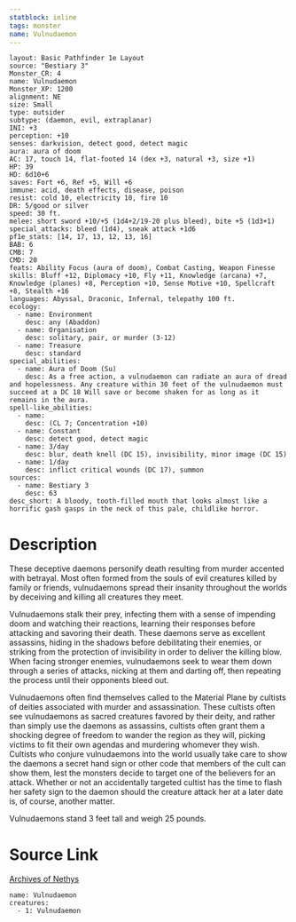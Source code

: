 ```yaml
---
statblock: inline
tags: monster
name: Vulnudaemon
---
```

```statblock
layout: Basic Pathfinder 1e Layout
source: "Bestiary 3"
Monster_CR: 4
name: Vulnudaemon
Monster_XP: 1200
alignment: NE
size: Small
type: outsider
subtype: (daemon, evil, extraplanar)
INI: +3
perception: +10
senses: darkvision, detect good, detect magic
aura: aura of doom
AC: 17, touch 14, flat-footed 14 (dex +3, natural +3, size +1)
HP: 39
HD: 6d10+6
saves: Fort +6, Ref +5, Will +6
immune: acid, death effects, disease, poison
resist: cold 10, electricity 10, fire 10
DR: 5/good or silver
speed: 30 ft.
melee: short sword +10/+5 (1d4+2/19-20 plus bleed), bite +5 (1d3+1)
special_attacks: bleed (1d4), sneak attack +1d6
pf1e_stats: [14, 17, 13, 12, 13, 16]
BAB: 6
CMB: 7
CMD: 20
feats: Ability Focus (aura of doom), Combat Casting, Weapon Finesse
skills: Bluff +12, Diplomacy +10, Fly +11, Knowledge (arcana) +7, Knowledge (planes) +8, Perception +10, Sense Motive +10, Spellcraft +8, Stealth +16
languages: Abyssal, Draconic, Infernal, telepathy 100 ft.
ecology:
  - name: Environment
    desc: any (Abaddon)
  - name: Organisation
    desc: solitary, pair, or murder (3-12)
  - name: Treasure
    desc: standard
special_abilities:
  - name: Aura of Doom (Su)
    desc: As a free action, a vulnudaemon can radiate an aura of dread and hopelessness. Any creature within 30 feet of the vulnudaemon must succeed at a DC 18 Will save or become shaken for as long as it remains in the aura.
spell-like_abilities:
  - name:
    desc: (CL 7; Concentration +10)
  - name: Constant
    desc: detect good, detect magic
  - name: 3/day
    desc: blur, death knell (DC 15), invisibility, minor image (DC 15)
  - name: 1/day
    desc: inflict critical wounds (DC 17), summon
sources:
  - name: Bestiary 3
    desc: 63
desc_short: A bloody, tooth-filled mouth that looks almost like a horrific gash gasps in the neck of this pale, childlike horror.
```
# Description
These deceptive daemons personify death resulting from murder accented with betrayal. Most often formed from the souls of evil creatures killed by family or friends, vulnudaemons spread their insanity throughout the worlds by deceiving and killing all creatures they meet.

Vulnudaemons stalk their prey, infecting them with a sense of impending doom and watching their reactions, learning their responses before attacking and savoring their death. These daemons serve as excellent assassins, hiding in the shadows before debilitating their enemies, or striking from the protection of invisibility in order to deliver the killing blow. When facing stronger enemies, vulnudaemons seek to wear them down through a series of attacks, nicking at them and darting off, then repeating the process until their opponents bleed out.

Vulnudaemons often find themselves called to the Material Plane by cultists of deities associated with murder and assassination. These cultists often see vulnudaemons as sacred creatures favored by their deity, and rather than simply use the daemons as assassins, cultists often grant them a shocking degree of freedom to wander the region as they will, picking victims to fit their own agendas and murdering whomever they wish. Cultists who conjure vulnudaemons into the world usually take care to show the daemons a secret hand sign or other code that members of the cult can show them, lest the monsters decide to target one of the believers for an attack. Whether or not an accidentally targeted cultist has the time to flash her safety sign to the daemon should the creature attack her at a later date is, of course, another matter.

Vulnudaemons stand 3 feet tall and weigh 25 pounds.
# Source Link
[Archives of Nethys](https://aonprd.com/MonsterDisplay.aspx?ItemName=Vulnudaemon)
```encounter-table
name: Vulnudaemon
creatures:
  - 1: Vulnudaemon
```
